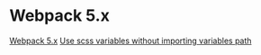 # Webpack 5.x


[Webpack 5.x](https://webpack.js.org/)
[Use scss variables without importing variables path](https://github.com/shakacode/sass-resources-loader)

